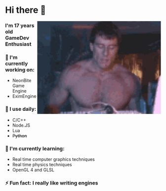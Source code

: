 
# Hi there 👋

<img hight="400" width="400" alt="GIF" align="right" src="https://github.com/VolkerGate/VolkerGate/blob/master/assets/password_gachi.gif">

### I'm 17 years old GameDev Enthusiast

### 🔭 I'm currently working on:
  - NeonBite Game Engine
  - EximEngine
    
### 🚀 I use daily:
  - C/C++
  - Node.JS
  - Lua
  - ~~Python~~
  

### 🌱 I'm currently learning:
  - Real time computer graphics techniques
  - Real time physics techniques
  - OpenGL 4 and GLSL

### ⚡ Fun fact: I really like writing engines

<!--
**VolkerGate/VolkerGate** is a ✨ _special_ ✨ repository because its `README.md` (this file) appears on your GitHub profile.

Here are some ideas to get you started:

- 🔭 I’m currently working on ...
- 🌱 I’m currently learning ...
- 👯 I’m looking to collaborate on ...
- 🤔 I’m looking for help with ...
- 💬 Ask me about ...
- 📫 How to reach me: ...
- 😄 Pronouns: ...
- ⚡ Fun fact: ...
-->
